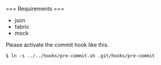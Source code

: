 === Requirements ===

  - json
  - fabric
  - mock

Please activate the commit hook like this.

    $ ln -s ../../hooks/pre-commit.sh .git/hooks/pre-commit
